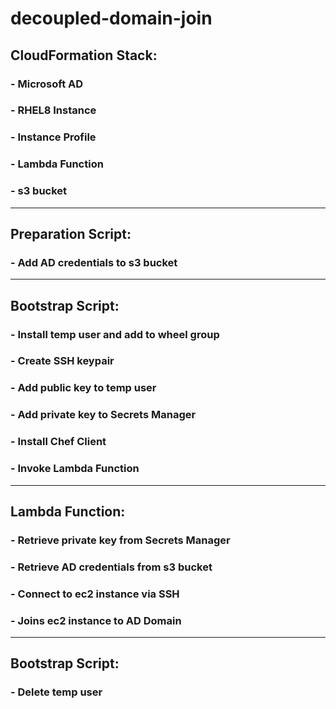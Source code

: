 # decoupled-domain-join

## CloudFormation Stack:
### - Microsoft AD
### - RHEL8 Instance
### - Instance Profile
### - Lambda Function
### - s3 bucket
------
## Preparation Script:
### - Add AD credentials to s3 bucket
------
## Bootstrap Script:
### - Install temp user and add to wheel group
### - Create SSH keypair
### - Add public key to temp user
### - Add private key to Secrets Manager
### - Install Chef Client
### - Invoke Lambda Function
------
## Lambda Function:
### - Retrieve private key from Secrets Manager
### - Retrieve AD credentials from s3 bucket
### - Connect to ec2 instance via SSH
### - Joins ec2 instance to AD Domain
------
## Bootstrap Script:
### - Delete temp user
